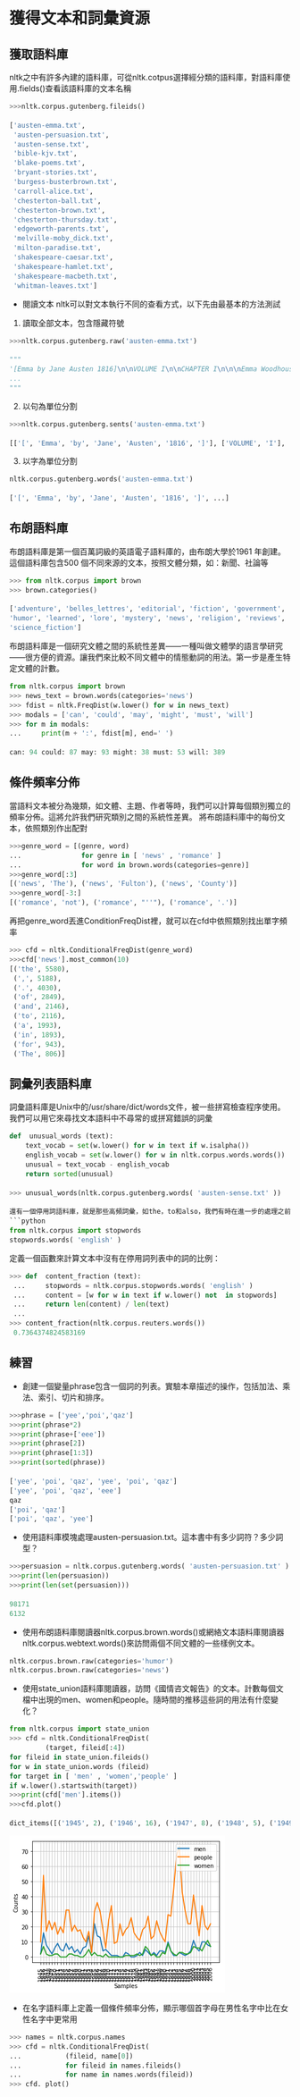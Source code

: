 獲得文本和詞彙資源
==
## 獲取語料庫
nltk之中有許多內建的語料庫，可從nltk.cotpus選擇經分類的語料庫，對語料庫使用.fields()查看該語料庫的文本名稱
```python
>>>nltk.corpus.gutenberg.fileids()

['austen-emma.txt',
 'austen-persuasion.txt',
 'austen-sense.txt',
 'bible-kjv.txt',
 'blake-poems.txt',
 'bryant-stories.txt',
 'burgess-busterbrown.txt',
 'carroll-alice.txt',
 'chesterton-ball.txt',
 'chesterton-brown.txt',
 'chesterton-thursday.txt',
 'edgeworth-parents.txt',
 'melville-moby_dick.txt',
 'milton-paradise.txt',
 'shakespeare-caesar.txt',
 'shakespeare-hamlet.txt',
 'shakespeare-macbeth.txt',
 'whitman-leaves.txt']
```

- 閱讀文本
nltk可以對文本執行不同的查看方式，以下先由最基本的方法測試
1. 讀取全部文本，包含隱藏符號
```python
>>>nltk.corpus.gutenberg.raw('austen-emma.txt')

"""
'[Emma by Jane Austen 1816]\n\nVOLUME I\n\nCHAPTER I\n\n\nEmma Woodhouse, 
...
"""
```
2. 以句為單位分割
```python
>>>nltk.corpus.gutenberg.sents('austen-emma.txt')

[['[', 'Emma', 'by', 'Jane', 'Austen', '1816', ']'], ['VOLUME', 'I'], ...]
```
3. 以字為單位分割
```python
nltk.corpus.gutenberg.words('austen-emma.txt')

['[', 'Emma', 'by', 'Jane', 'Austen', '1816', ']', ...]
```

## 布朗語料庫
布朗語料庫是第一個百萬詞級的英語電子語料庫的，由布朗大學於1961 年創建。這個語料庫包含500 個不同來源的文本，按照文體分類，如：新聞、社論等

```python
>>> from nltk.corpus import brown
>>> brown.categories()

['adventure', 'belles_lettres', 'editorial', 'fiction', 'government', 'hobbies',
'humor', 'learned', 'lore', 'mystery', 'news', 'religion', 'reviews', 'romance',
'science_fiction']
```
布朗語料庫是一個研究文體之間的系統性差異——一種叫做文體學的語言學研究——很方便的資源。讓我們來比較不同文體中的情態動詞的用法。第一步是產生特定文體的計數。
```python
from nltk.corpus import brown
>>> news_text = brown.words(categories='news')
>>> fdist = nltk.FreqDist(w.lower() for w in news_text)
>>> modals = ['can', 'could', 'may', 'might', 'must', 'will']
>>> for m in modals:
...     print(m + ':', fdist[m], end=' ')

can: 94 could: 87 may: 93 might: 38 must: 53 will: 389 
```
## 條件頻率分佈
當語料文本被分為幾類，如文體、主題、作者等時，我們可以計算每個類別獨立的頻率分佈。這將允許我們研究類別之間的系統性差異。
將布朗語料庫中的每份文本，依照類別作出配對
```python
>>>genre_word = [(genre, word) 
...               for genre in [ 'news' , 'romance' ] 
...               for word in brown.words(categories=genre)]
>>>genre_word[:3]
[('news', 'The'), ('news', 'Fulton'), ('news', 'County')]
>>>genre_word[-3:]
[('romance', 'not'), ('romance', "''"), ('romance', '.')]
```
再把genre_word丟進ConditionFreqDist裡，就可以在cfd中依照類別找出單字頻率
```python
>>> cfd = nltk.ConditionalFreqDist(genre_word)
>>>cfd['news'].most_common(10)
[('the', 5580),
 (',', 5188),
 ('.', 4030),
 ('of', 2849),
 ('and', 2146),
 ('to', 2116),
 ('a', 1993),
 ('in', 1893),
 ('for', 943),
 ('The', 806)]
 ```
## 詞彙列表語料庫
詞彙語料庫是Unix中的/usr/share/dict/words文件，被一些拼寫檢查程序使用。我們可以用它來尋找文本語料中不尋常的或拼寫錯誤的詞彙
```python
def  unusual_words (text):
    text_vocab = set(w.lower() for w in text if w.isalpha())
    english_vocab = set(w.lower() for w in nltk.corpus.words.words())
    unusual = text_vocab - english_vocab
    return sorted(unusual)

>>> unusual_words(nltk.corpus.gutenberg.words( 'austen-sense.txt' ))

還有一個停用詞語料庫，就是那些高頻詞彙，如the，to和also，我們有時在進一步的處理之前想要將它們從文檔中過濾。停用詞通常幾乎沒有什麼詞彙內容，而它們的出現會使區分文本變困難。
```python
from nltk.corpus import stopwords
stopwords.words( 'english' )
```
定義一個函數來計算文本中沒有在停用詞列表中的詞的比例：
```python
>>> def  content_fraction (text):
 ...     stopwords = nltk.corpus.stopwords.words( 'english' )
 ...     content = [w for w in text if w.lower() not  in stopwords]
 ...     return len(content) / len(text)
 ... 
>>> content_fraction(nltk.corpus.reuters.words())
 0.7364374824583169
```
## 練習
- 創建一個變量phrase包含一個詞的列表。實驗本章描述的操作，包括加法、乘法、索引、切片和排序。
```python
>>>phrase = ['yee','poi','qaz']
>>>print(phrase*2)
>>>print(phrase+['eee'])
>>>print(phrase[2])
>>>print(phrase[1:3])
>>>print(sorted(phrase))

['yee', 'poi', 'qaz', 'yee', 'poi', 'qaz']
['yee', 'poi', 'qaz', 'eee']
qaz
['poi', 'qaz']
['poi', 'qaz', 'yee']
```
- 使用語料庫模塊處理austen-persuasion.txt。這本書中有多少詞符？多少詞型？
```python
>>>persuasion = nltk.corpus.gutenberg.words( 'austen-persuasion.txt' )
>>>print(len(persuasion))
>>>print(len(set(persuasion)))

98171
6132
```
- 使用布朗語料庫閱讀器nltk.corpus.brown.words()或網絡文本語料庫閱讀器nltk.corpus.webtext.words()來訪問兩個不同文體的一些樣例文本。
```python
nltk.corpus.brown.raw(categories='humor')
nltk.corpus.brown.raw(categories='news')
```
- 使用state_union語料庫閱讀器，訪問《國情咨文報告》的文本。計數每個文檔中出現的men、women和people。隨時間的推移這些詞的用法有什麼變化？
```python
from nltk.corpus import state_union
>>> cfd = nltk.ConditionalFreqDist(
         (target, fileid[:4])  
for fileid in state_union.fileids()
for w in state_union.words (fileid)
for target in [ 'men' , 'women','people' ] 
if w.lower().startswith(target))
>>>print(cfd['men'].items())
>>>cfd.plot()

dict_items([('1945', 2), ('1946', 16), ('1947', 8), ('1948', 5), ('1949', 2), ('1950', 6), ('1951', 9), ('1953', 5)...]
```
![](https://github.com/catxxx591/30/blob/master/img/state_union_plot.png?raw=true)

- 在名字語料庫上定義一個條件頻率分佈，顯示哪個首字母在男性名字中比在女性名字中更常用
```python
>>> names = nltk.corpus.names
>>> cfd = nltk.ConditionalFreqDist(
...           (fileid, name[0])
...           for fileid in names.fileids()
...           for name in names.words(fileid))
>>> cfd. plot()
```
